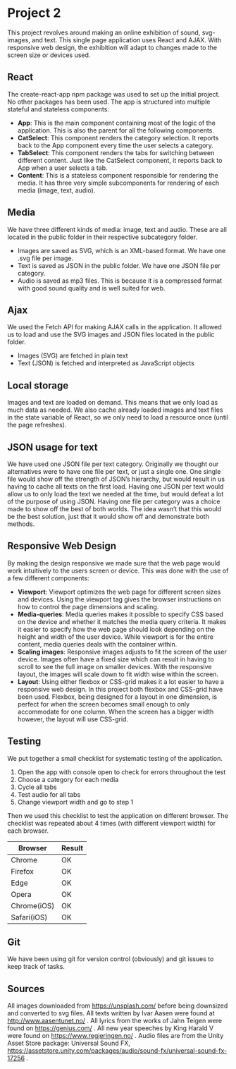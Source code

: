 # Project 2

This project revolves around making an online exhibition of sound, svg-images, and text. This single page application uses React and AJAX. With responsive web design, the exhibition will adapt to changes made to the screen size or devices used.

## React
The create-react-app npm package was used to set up the initial project. No other packages has been used. The app is structured into multiple stateful and stateless components:
- **App**: This is the main component containing most of the logic of the application. This is also the parent for all the following components.
- **CatSelect**: This component renders the category selection. It reports back to the App component every time the user selects a category.
- **TabSelect**: This component renders the tabs for switching between different content. Just like the CatSelect component, it reports back to App when a user selects a tab.
- **Content**: This is a stateless component responsible for rendering the media. It has three very simple subcomponents for rendering of each media (image, text, audio).

## Media
We have three different kinds of media: image, text and audio. These are all located in the public folder in their respective subcategory folder.
- Images are saved as SVG, which is an XML-based format. We have one .svg file per image.
- Text is saved as JSON in the public folder. We have one JSON file per category.
- Audio is saved as mp3 files. This is because it is a compressed format with good sound quality and is well suited for web.

## Ajax
We used the Fetch API for making AJAX calls in the application. It allowed us to load and use the SVG images and JSON files located in the public folder.
- Images (SVG) are fetched in plain text
- Text (JSON) is fetched and interpreted as JavaScript objects

## Local storage
Images and text are loaded on demand. This means that we only load as much data as needed. We also cache already loaded images and text files in the state variable of React, so we only need to load a resource once (until the page refreshes).

## JSON usage for text
We have used one JSON file per text category. Originally we thought our alternatives were to have one file per text, or just a single one. One single file would show off the strength of JSON’s hierarchy, but would result in us having to cache all texts on the first load. Having one JSON per text would allow us to only load the text we needed at the time, but would defeat a lot of the purpose of using JSON. Having one file per category was a choice made to show off the best of both worlds. The idea wasn’t that this would be the best solution, just that it would show off and demonstrate both methods.

## Responsive Web Design
By making the design responsive we made sure that the web page would work intuitively to the users screen or device. This was done with the use of a few different components:
- **Viewport**: Viewport optimizes the web page for different screen sizes and devices. Using the viewport tag gives the browser instructions on how to control the page dimensions and scaling.
- **Media-queries**: Media queries makes it possible to specify CSS based on the device and whether it matches the media query criteria. It makes it easier to specify how the web page should look depending on the height and width of the user device. While viewport is for the entire content, media queries deals with the container within.
- **Scaling images**: Responsive images adjusts to fit the screen of the user device. Images often have a fixed size which can result in having to scroll to see the full image on smaller devices. With the responsive layout, the images will scale down to fit width wise within the screen.
- **Layout**: Using either flexbox or CSS-grid makes it a lot easier to have a responsive web design. In this project both flexbox and CSS-grid have been used. Flexbox, being designed for a layout in one dimension, is perfect for when the screen becomes small enough to only accommodate for one column. When the screen has a bigger width however, the layout will use CSS-grid.

## Testing
We put together a small checklist for systematic testing of the application.
1. Open the app with console open to check for errors throughout the test
2. Choose a category for each media
3. Cycle all tabs
4. Test audio for all tabs
5. Change viewport width and go to step 1

Then we used this checklist to test the application on different browser. The checklist was repeated about 4 times (with different viewport width) for each browser.

| Browser | Result |
| --- | --- |
| Chrome | OK |
| Firefox | OK |
| Edge | OK |
| Opera | OK |
| Chrome(iOS) | OK |
| Safari(iOS) | OK |

## Git
We have been using git for version control (obviously) and git issues to keep track of tasks.

## Sources
All images downloaded from https://unsplash.com/ before being downsized and converted to svg files.
All texts written by Ivar Aasen were found at http://www.aasentunet.no/ .
All lyrics from the works of Jahn Teigen were found on https://genius.com/ .
All new year speeches by King Harald V were found on https://www.regjeringen.no/ .
Audio files are from the Unity Asset Store package: Universal Sound FX, https://assetstore.unity.com/packages/audio/sound-fx/universal-sound-fx-17256 .

